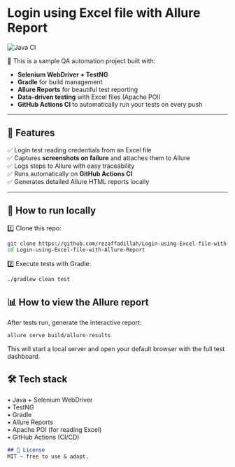 # Login using Excel file with Allure Report

![Java CI](https://github.com/rezaffadillah/Login-using-Excel-file-with-Allure-Report/actions/workflows/gradle.yml/badge.svg)

🚀 This is a sample QA automation project built with:
- **Selenium WebDriver + TestNG**
- **Gradle** for build management
- **Allure Reports** for beautiful test reporting
- **Data-driven testing** with Excel files (Apache POI)
- **GitHub Actions CI** to automatically run your tests on every push

---

## 📂 Features
✅ Login test reading credentials from an Excel file  
✅ Captures **screenshots on failure** and attaches them to Allure  
✅ Logs steps to Allure with easy traceability  
✅ Runs automatically on **GitHub Actions CI**  
✅ Generates detailed Allure HTML reports locally

---

## 🚀 How to run locally
1️⃣ Clone this repo:
```bash
git clone https://github.com/rezaffadillah/Login-using-Excel-file-with-Allure-Report.git
cd Login-using-Excel-file-with-Allure-Report
```

2️⃣ Execute tests with Gradle:
```bash
./gradlew clean test
```

## 📊 How to view the Allure report
After tests run, generate the interactive report:
```bash
allure serve build/allure-results
```

This will start a local server and open your default browser with the full test dashboard.

## 🛠 Tech stack
• Java + Selenium WebDriver  
• TestNG  
• Gradle  
• Allure Reports  
• Apache POI (for reading Excel)  
• GitHub Actions (CI/CD)

```markdown
## 🔗 License
MIT — free to use & adapt.
```
